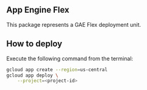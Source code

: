 App Engine Flex
-------

This package represents a GAE Flex deployment unit.

## How to deploy

Execute the following command from the terminal:
```bash
gcloud app create --region=us-central
gcloud app deploy \
    --project=<project-id>
```
